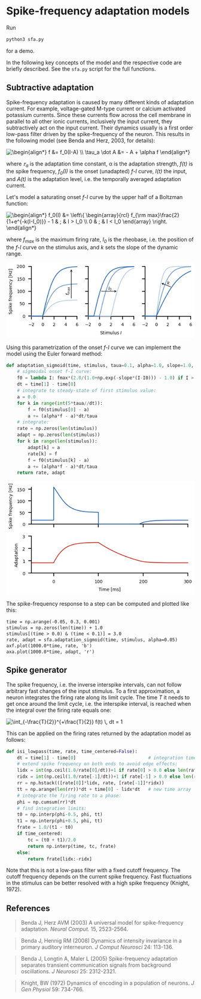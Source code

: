 # Spike-frequency adaptation models

Run
``` sh
python3 sfa.py
```
for a demo.

In the following key concepts of the model and the respective code are
briefly described. See the `sfa.py` script for the full functions.


## Subtractive adaptation

Spike-frequency adaptation is caused by many different kinds of
adaptation current. For example, voltage-gated M-type current or
calcium activated potassium currents. Since these currents flow across
the cell membrane in parallel to all other ionic currents, inclusively
the input current, they subtractively act on the input current. Their
dynamics usually is a first order low-pass filter driven by the
spike-frequency of the neuron. This results in the following model
(see Benda and Herz, 2003, for details):

<img src=
"https://render.githubusercontent.com/render/math?math=%5Clarge+%5Cdisplaystyle+%5Cbegin%7Balign%2A%7D%0Af+%26%3D+f_0%28I-A%29+%5C%5C%0A%5Ctau_a+%5Cdot+A+%26%3D+-+A+%2B+%5Calpha+f%0A%5Cend%7Balign%2A%7D%0A" 
alt="\begin{align*}
f &= f_0(I-A) \\
\tau_a \dot A &= - A + \alpha f
\end{align*}
">

where *&#120591;<sub>a</sub>* is the adaptation time constant, &#945;
is the adaptation strength, *f(t)* is the spike frequency,
*f<sub>0</sub>(I)* is the onset (unadapted) *f-I* curve, *I(t)* the
input, and *A(t)* is the adaptation level, i.e. the temporally
averaged adaptation current.

Let's model a saturating onset *f-I* curve by the upper half of a
Boltzman function:

<img src=
"https://render.githubusercontent.com/render/math?math=%5Clarge+%5Cdisplaystyle+%5Cbegin%7Balign%2A%7D%0Af_0%28I%29+%26%3D+%5Cleft%5C%7B+%5Cbegin%7Barray%7D%7Brcl%7D+f_%7B%5Crm+max%7D%5Cfrac%7B2%7D%7B1%2Be%5E%7B-k%28I-I_0%29%7D%7D+-+1+%26+%3B+%26+I+%3E+I_0+%5C%5C+0+%26+%3B+%26+I+%3C+I_0+%5Cend%7Barray%7D+%5Cright.%0A%5Cend%7Balign%2A%7D%0A" 
alt="\begin{align*}
f_0(I) &= \left\{ \begin{array}{rcl} f_{\rm max}\frac{2}{1+e^{-k(I-I_0)}} - 1 & ; & I > I_0 \\ 0 & ; & I < I_0 \end{array} \right.
\end{align*}
">

where *f<sub>max</sub>* is the maximum firing rate, *I<sub>0</sub>* is the rheobase, i.e. the position of the *f-I* curve on the stimulus axis, and *k* sets the slope of the dynamic range.

![sigmoid](sfa-sigmoid.png)

Using this parametrization of the onset *f-I* curve we can implement
the model using the Euler forward method:
``` py
def adaptation_sigmoid(time, stimulus, taua=0.1, alpha=1.0, slope=1.0, I0=0.0, fmax=200.0):
    # sigmoidal onset f-I curve:
    f0 = lambda I: fmax*(2.0/(1.0+np.exp(-slope*(I-I0))) - 1.0) if I > I0 else 0.0
    dt = time[1] - time[0]
    # integrate to steady-state of first stimulus value:
    a = 0.0
    for k in range(int(5*taua//dt)):
        f = f0(stimulus[0] - a)
        a += (alpha*f - a)*dt/taua
    # integrate:
    rate = np.zeros(len(stimulus))
    adapt = np.zeros(len(stimulus))
    for k in range(len(stimulus)):
        adapt[k] = a
        rate[k] = f
        f = f0(stimulus[k] - a)
        a += (alpha*f - a)*dt/taua
    return rate, adapt
```

![stepresponse](sfa-stepresponse.png)

The spike-frequency response to a step can be computed and plotted like this:
```
time = np.arange(-0.05, 0.3, 0.001)
stimulus = np.zeros(len(time)) + 1.0
stimulus[(time > 0.0) & (time < 0.1)] = 3.0
rate, adapt = sfa.adaptation_sigmoid(time, stimulus, alpha=0.05)
axf.plot(1000.0*time, rate, 'b')
axa.plot(1000.0*time, adapt, 'r')
```

## Spike generator

The spike frequency, i.e. the inverse interspike intervals, can not
follow arbitrary fast changes of the input stimulus. To a first
approximation, a neuron integrates the firing rate along its limit
cycle. The time *T* it needs to get once around the limit cycle,
i.e. the interspike interval, is reached when the integral over the
firing rate equals one:

<img src=
"https://render.githubusercontent.com/render/math?math=%5Clarge+%5Cdisplaystyle+%5Cint_%7B-%5Cfrac%7BT%7D%7B2%7D%7D%5E%7B%2B%5Cfrac%7BT%7D%7B2%7D%7D+f%28t%29+%5C%2C+dt+%3D+1" 
alt="\int_{-\frac{T}{2}}^{+\frac{T}{2}} f(t) \, dt = 1">

This can be applied on the firing rates returned by the adaptation
model as follows:
``` py
def isi_lowpass(time, rate, time_centered=False):
    dt = time[1] - time[0]                           # integration time step
    # extend spike frequency on both ends to avoid edge effects:
    lidx = int(np.ceil(1.0/rate[0]/dt))+1 if rate[0] > 0.0 else len(rate)
    ridx = int(np.ceil(1.0/rate[-1]/dt))+1 if rate[-1] > 0.0 else len(rate)
    rr = np.hstack(([rate[0]]*lidx, rate, [rate[-1]]*ridx))
    tt = np.arange(len(rr))*dt + time[0] - lidx*dt   # new time array  
    # integrate the firing rate to a phase:
    phi = np.cumsum(rr)*dt
    # find integration limits:
    t0 = np.interp(phi-0.5, phi, tt)
    t1 = np.interp(phi+0.5, phi, tt)
    frate = 1.0/(t1 - t0)
    if time_centered:
        tc = (t0 + t1)/2.0
        return np.interp(time, tc, frate)
    else:
        return frate[lidx:-ridx]
```

Note that this is not a low-pass filter with a fixed cutoff
frequency. The cutoff frequency depends on the current spike
frequency. Fast fluctuations in the stimulus can be better resolved
with a high spike frequency (Knight, 1972).


## References

> Benda J, Herz AVM (2003) A universal model for spike-frequency adaptation. *Neural Comput.* 15, 2523-2564.

> Benda J, Hennig RM (2008) Dynamics of intensity invariance in a primary auditory interneuron. *J Comput Neurosci* 24: 113-136.

> Benda J, Longtin A, Maler L (2005) Spike-frequency adaptation separates transient communication signals from background oscillations. *J Neurosci* 25: 2312-2321.

> Knight, BW (1972) Dynamics of encoding in a population of neurons. *J Gen Physiol* 59: 734-766.

